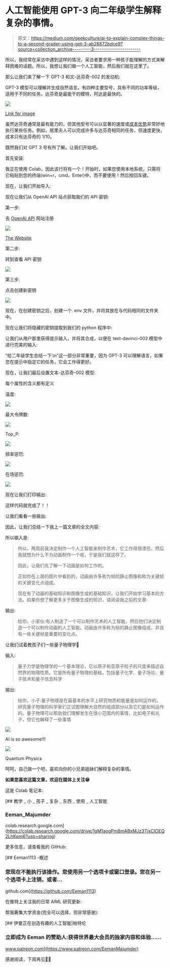 # 人工智能使用 GPT-3 向二年级学生解释复杂的事情。

> 原文：<https://medium.com/geekculture/ai-to-explain-complex-things-to-a-second-grader-using-gpt-3-ab28872bdce9?source=collection_archive---------3----------------------->

所以，我经常在采访中遇到这样的情况，采访者要求用一种孩子能理解的方式来解释困难的话题。所以，我想让我们做一个人工智能，然后我们就在这里了。

那么让我们来了解一下 GPT-3 和文-达芬奇-002 的发动机:

GPT-3 模型可以理解并生成自然语言。有四种主要型号，具有不同的功率等级，适用于不同的任务。达芬奇是最能干的模特，阿达是最快的。

![](img/13eb5886e479b922421ec458a90fd302.png)

[Link for image](https://beta.openai.com/docs/engines/gpt-3)

虽然达芬奇通常是最有能力的，但其他型号可以以显著的速度或[成本优势](https://openai.com/api/pricing)非常好地执行某些任务。例如，居里夫人可以完成许多与达芬奇相同的任务，但速度更快，成本只有达芬奇的 1/10。

既然我们对 GPT 3 号有所了解。让我们开始吧。

首先安装:

我正在使用 Colab，因此该行将有一个！开始时，如果您使用本地系统，只需将它粘贴到您的终端(win+r，cmd，Enter)中，而不要使用！然后按回车键。

现在，让我们开始导入:

现在让我们从 OpenAI API 站点获取我们的 API 密钥:

第一步:

去 [OpenAI API](https://openai.com/api/) 网站注册

![](img/a6fd08b7b601da5a72595b8c432ab334.png)

[The Website](https://openai.com/api/)

第二步:

转到查看 API 密钥

![](img/210fc98889f8a68fcf07cb799a3688c1.png)

第三步:

点击创建新密钥

![](img/a10961e7f4b967b843b5325d1b60e2a8.png)

现在，在创建密钥之后，创建一个. env 文件，并将其放在与代码相同的文件夹中。

现在让我们将隐藏的密钥提取到我们的 python 程序中:

让我们从用户那里获得提示输入，并将其合成，以便在 text-davinci-002 模型中进行完美的输入:

“给二年级学生总结一下:\n”这一部分非常重要，因为 GPT-3 可以理解语言，如果您在提示中指定它的任务，它会工作得更好。

现在，让我们最后设置文本-达芬奇-002 模型:

每个属性的含义都有定义

温度:

![](img/5991e67a234a753d3b46b489ca881e73.png)

最大令牌数:

![](img/d357547ab2c085dd5a5641f160020979.png)

Top_P:

![](img/f6cb1d8546615815339e67ce5280e058.png)

频率惩罚:

![](img/abdad649a3c5f817b086d0f3616164b4.png)

在场惩罚:

![](img/2ab4e435260467e188a48c726ab186ea.png)

现在让我们打印输出:

这样代码就完成了！！

让我们看看一些输出:

因此，让我们总结一下我上一篇文章的全文内容:

所以输入是:

> 所以，两周前我决定制作一个人工智能来制作艺术，它工作得很漂亮，然后我就想为什么不为动画制作一个呢，于是我们就这样了。
> 
> 因此，让我们先了解一下动画是如何工作的。
> 
> 正如你在上面的图片中看到的，动画由许多称为帧的静止图像和称为关键帧的关键变化点组成。
> 
> 现在有了动画的基础知识和图像生成的基础知识，让我们开始学习基本的方法。如果你想了解更多关于图像生成的知识，请阅读我之前的文章:

输出:

> 给你，小家伙:有人制造了一个可以制作艺术的人工智能，然后他们决定制造一个可以制作动画的人工智能。动画由许多称为帧的静止图像组成，并且有一些关键帧是重要的变化点。

让我们试着教孩子们一些量子物理学🤣

输入:

> 量子力学是物理学的一个基本理论，它以原子和亚原子粒子的尺度来描述自然界的物理性质。它是所有量子物理的基础，包括量子化学、量子场论、量子技术和量子信息科学

输出:

> 给你，小子:量子物理是在最基本的水平上研究物质和能量是如何运作的。研究量子物理的科学家们正试图理解大自然的组成部分以及它们是如何运作的。量子物理可以帮助我们理解发生在很小范围内的事情，比如电子和光子，但它也解释了一些事情

![](img/201ed6b199b33aa1370a017e7d17bf4b.png)

AI is so awesome!!!

![](img/283f064c91a264fc091341ad075c62aa.png)

Quantum Physics

呵呵，自己做一个吧，喜欢向你的小兄弟姐妹们解释复杂的事情。

**如果您喜欢这篇文章，欢迎在媒体上关注😁**

这是 Colab 笔记本:

[](https://colab.research.google.com/drive/1gM1aogPm8mABxMJz3TjxCIOEQ2LhKpm6?usp=sharing) [## 教学 _ 小 _ 孩子 _ 复杂 _ 东西 _ 使用 _ 人工智能

### Eeman_Majumder

colab.research.google.com](https://colab.research.google.com/drive/1gM1aogPm8mABxMJz3TjxCIOEQ2LhKpm6?usp=sharing) 

更多信息，请查看我的 GitHub:

[](https://github.com/Eeman1113) [## Eeman1113 -概述

### 您现在不能执行该操作。您使用另一个选项卡或窗口登录。您在另一个选项卡上注销，或者…

github.com](https://github.com/Eeman1113) 

在推特上关注我的日常 AIML 研究更新:

帮我筹集大学资金(完全可以选择，但非常感谢):

[](https://www.patreon.com/EemanMajumder) [## 伊曼正在创造有趣的人工智能|帕特伦

### 立即成为 Eeman 的赞助人:获得世界最大会员的独家内容和体验……

www.patreon.com](https://www.patreon.com/EemanMajumder) 

感谢阅读，下周再见👋🏼